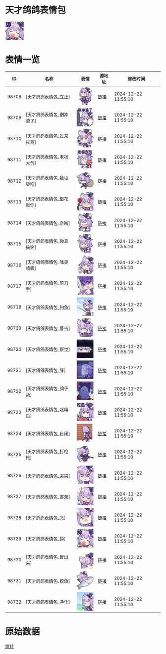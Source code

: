 # 天才鸽鸽表情包

<img src="./cover.png" height="60" alt="cover" />

# 表情一览

|ID|名称|表情|源地址|修改时间|
|----|----|----|----|----|
|98708|[天才鸽鸽表情包_立正]|<img src="./pic/098708_%5B天才鸽鸽表情包_立正%5D.png" height="60" alt="立正"/>|[链接](https://i0.hdslb.com/bfs/garb/f28242e03f09a0976572f504017bfce2ad664a6f.png)|2024-12-22 11:55:10|
|98709|[天才鸽鸽表情包_别冲浪了]|<img src="./pic/098709_%5B天才鸽鸽表情包_别冲浪了%5D.png" height="60" alt="别冲浪了"/>|[链接](https://i0.hdslb.com/bfs/garb/b5605cd776bc7b9df98fb9fd80262f2aefe1038c.png)|2024-12-22 11:55:10|
|98710|[天才鸽鸽表情包_过来挨骂]|<img src="./pic/098710_%5B天才鸽鸽表情包_过来挨骂%5D.png" height="60" alt="过来挨骂"/>|[链接](https://i0.hdslb.com/bfs/garb/7d61c90393d4c628a48250d98b4a45857f01431c.png)|2024-12-22 11:55:10|
|98711|[天才鸽鸽表情包_老板大气]|<img src="./pic/098711_%5B天才鸽鸽表情包_老板大气%5D.png" height="60" alt="老板大气"/>|[链接](https://i0.hdslb.com/bfs/garb/ee68bd6143cdb47853f2b8a36420b8fdf32c680b.png)|2024-12-22 11:55:10|
|98712|[天才鸽鸽表情包_捡垃圾吃]|<img src="./pic/098712_%5B天才鸽鸽表情包_捡垃圾吃%5D.png" height="60" alt="捡垃圾吃"/>|[链接](https://i0.hdslb.com/bfs/garb/2004b434a1e7c7b0a64f355534bc2adabcaf7301.png)|2024-12-22 11:55:10|
|98713|[天才鸽鸽表情包_借花献你]|<img src="./pic/098713_%5B天才鸽鸽表情包_借花献你%5D.png" height="60" alt="借花献你"/>|[链接](https://i0.hdslb.com/bfs/garb/004f7cc145b172dabd21d9bcd5754963a8c619b7.png)|2024-12-22 11:55:10|
|98714|[天才鸽鸽表情包_奈斯]|<img src="./pic/098714_%5B天才鸽鸽表情包_奈斯%5D.png" height="60" alt="奈斯"/>|[链接](https://i0.hdslb.com/bfs/garb/135425e49b2ae6aef6db9bb574fc9959876972df.png)|2024-12-22 11:55:10|
|98715|[天才鸽鸽表情包_你真搞笑]|<img src="./pic/098715_%5B天才鸽鸽表情包_你真搞笑%5D.png" height="60" alt="你真搞笑"/>|[链接](https://i0.hdslb.com/bfs/garb/f236ff38e7796d926a6a1eee12248adf05bf8b7e.png)|2024-12-22 11:55:10|
|98716|[天才鸽鸽表情包_除臭喷雾]|<img src="./pic/098716_%5B天才鸽鸽表情包_除臭喷雾%5D.png" height="60" alt="除臭喷雾"/>|[链接](https://i0.hdslb.com/bfs/garb/9419ef09afdf5aa82a1eb25b4775f6f79e6bf757.png)|2024-12-22 11:55:10|
|98717|[天才鸽鸽表情包_剪刀手]|<img src="./pic/098717_%5B天才鸽鸽表情包_剪刀手%5D.png" height="60" alt="剪刀手"/>|[链接](https://i0.hdslb.com/bfs/garb/a17ed61b62142ae065ee4cf38ed4baf6a123a256.png)|2024-12-22 11:55:10|
|98718|[天才鸽鸽表情包_钓鱼]|<img src="./pic/098718_%5B天才鸽鸽表情包_钓鱼%5D.png" height="60" alt="钓鱼"/>|[链接](https://i0.hdslb.com/bfs/garb/0357ce01366eef5d3719d1adf954e14e5f65f257.png)|2024-12-22 11:55:10|
|98719|[天才鸽鸽表情包_警告]|<img src="./pic/098719_%5B天才鸽鸽表情包_警告%5D.png" height="60" alt="警告"/>|[链接](https://i0.hdslb.com/bfs/garb/7fd7862ea7d3e4ecc8c7b8249e7ff77cf626a126.png)|2024-12-22 11:55:10|
|98720|[天才鸽鸽表情包_察觉]|<img src="./pic/098720_%5B天才鸽鸽表情包_察觉%5D.png" height="60" alt="察觉"/>|[链接](https://i0.hdslb.com/bfs/garb/75496fa15cafd1f063d47ee81079db241e45649a.png)|2024-12-22 11:55:10|
|98721|[天才鸽鸽表情包_肝]|<img src="./pic/098721_%5B天才鸽鸽表情包_肝%5D.png" height="60" alt="肝"/>|[链接](https://i0.hdslb.com/bfs/garb/fad7c0a66b7dd9dc6dc40c185107108a207e551a.png)|2024-12-22 11:55:10|
|98722|[天才鸽鸽表情包_鸽子汤]|<img src="./pic/098722_%5B天才鸽鸽表情包_鸽子汤%5D.png" height="60" alt="鸽子汤"/>|[链接](https://i0.hdslb.com/bfs/garb/8ab632a8c5afe8882bd3dbc7b31a8eb95c129bf4.png)|2024-12-22 11:55:10|
|98723|[天才鸽鸽表情包_吃嘻瓜]|<img src="./pic/098723_%5B天才鸽鸽表情包_吃嘻瓜%5D.png" height="60" alt="吃嘻瓜"/>|[链接](https://i0.hdslb.com/bfs/garb/871c8cfc102dd2a14223dd43e9974554c3009a4a.png)|2024-12-22 11:55:10|
|98724|[天才鸽鸽表情包_自闭]|<img src="./pic/098724_%5B天才鸽鸽表情包_自闭%5D.png" height="60" alt="自闭"/>|[链接](https://i0.hdslb.com/bfs/garb/78e0a34f6373b05cb169402639143a6bf8c0e2e5.png)|2024-12-22 11:55:10|
|98725|[天才鸽鸽表情包_打枪枪]|<img src="./pic/098725_%5B天才鸽鸽表情包_打枪枪%5D.png" height="60" alt="打枪枪"/>|[链接](https://i0.hdslb.com/bfs/garb/75d31ce152abed6558790b88c308aea6ae5ac19a.png)|2024-12-22 11:55:10|
|98726|[天才鸽鸽表情包_哭哭]|<img src="./pic/098726_%5B天才鸽鸽表情包_哭哭%5D.png" height="60" alt="哭哭"/>|[链接](https://i0.hdslb.com/bfs/garb/193209f2a15e3e3432b9df5a58cc8336a844f72f.png)|2024-12-22 11:55:10|
|98727|[天才鸽鸽表情包_害羞]|<img src="./pic/098727_%5B天才鸽鸽表情包_害羞%5D.png" height="60" alt="害羞"/>|[链接](https://i0.hdslb.com/bfs/garb/326fabf5c42c36f03373e3e664b41bf3f623d01b.png)|2024-12-22 11:55:10|
|98728|[天才鸽鸽表情包_恶]|<img src="./pic/098728_%5B天才鸽鸽表情包_恶%5D.png" height="60" alt="恶"/>|[链接](https://i0.hdslb.com/bfs/garb/21bbd02ff462cdbb67ed689568764472e51e86a4.png)|2024-12-22 11:55:10|
|98729|[天才鸽鸽表情包_舔]|<img src="./pic/098729_%5B天才鸽鸽表情包_舔%5D.png" height="60" alt="舔"/>|[链接](https://i0.hdslb.com/bfs/garb/86ee2fd2d31c8a6136a9f0b5f0acac447fdcc560.png)|2024-12-22 11:55:10|
|98730|[天才鸽鸽表情包_冒出来]|<img src="./pic/098730_%5B天才鸽鸽表情包_冒出来%5D.png" height="60" alt="冒出来"/>|[链接](https://i0.hdslb.com/bfs/garb/c7f3263a7e672c3619c2158a039cccdd7b4c6289.png)|2024-12-22 11:55:10|
|98731|[天才鸽鸽表情包_摸鱼]|<img src="./pic/098731_%5B天才鸽鸽表情包_摸鱼%5D.png" height="60" alt="摸鱼"/>|[链接](https://i0.hdslb.com/bfs/garb/2daea41632ac1d610d2d39b327947fd246f3e208.png)|2024-12-22 11:55:10|
|98732|[天才鸽鸽表情包_净化]|<img src="./pic/098732_%5B天才鸽鸽表情包_净化%5D.png" height="60" alt="净化"/>|[链接](https://i0.hdslb.com/bfs/garb/2dff6e5e8eadb644fd01a81336d6aeb43e6739bc.png)|2024-12-22 11:55:10|

# 原始数据

[跳转](./raw.json)

